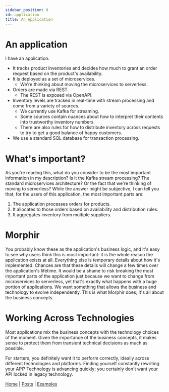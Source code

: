```yaml
---
sidebar_position: 8
id: application
title: An Application
---
```


# An application

I have an application.

- It tracks product inventories and decides how much to grant an order request based on the product's availability.
- It is deployed as a set of microservices.
  - We're thinking about moving the microservices to serverless.
- Orders are made via REST.
  - The REST is exposed via OpenAPI.
- Inventory levels are tracked in real-time with stream processing and come from a variety of sources.
  - We currently use Kafka for streaming.
  - Some sources contain nuances about how to interpret their contents into trustworthy inventory numbers.
  - There are also rules for how to distribute inventory across requests to try to get a good balance of happy customers.
- We use a standard SQL database for transaction processing.

# What's important?

As you're reading this, what do you consider to be the most important information in my description? Is it the Kafka
stream processing? The standard microservices architecture? Or the fact that we're thinking of moving to serverless?
While the answer might be subjective, I can tell you that, for the users of this application, the most important parts are:

1. The application processes orders for products.
1. It allocates to those orders based on availability and distribution rules.
1. It aggregates inventory from multiple suppliers.

# Morphir

You probably know these as the application's business logic, and it's easy to see why users think this is most
important: it is the whole reason the application exists at all. Everything else is temporary details about how it's implemented. Chances are that these details will change a few times over the application's lifetime. It would be a shame to risk breaking the most important parts of the application just because we want to change from microservices to serverless, yet that's exactly what happens with a huge portion of applications. We want something that allows the business and technology to evolve independently. This is what Morphir does; it's all about the business concepts.

# Working Across Technologies

Most applications mix the business concepts with the technology choices of the moment. Given the importance of the
business concepts, it makes sense to protect them from transient technical decisions as much as possible.

For starters, you definitely want it to perform correctly, ideally across different technologies and
platforms. Finding yourself constantly rewriting your API? Technology is advancing quickly; you certainly don't want
your API locked in legacy technology.

[Home](/index) | [Posts](posts) | [Examples](https://github.com/finos/morphir-examples/)
